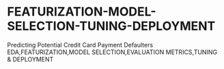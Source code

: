 # FEATURIZATION-MODEL-SELECTION-TUNING-DEPLOYMENT
Predicting Potential Credit Card Payment Defaulters
EDA,FEATURIZATION,MODEL SELECTION,EVALUATION METRICS,TUNING & DEPLOYMENT

